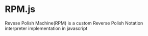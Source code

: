 # RPM.js
Revese Polish Machine(RPM) is a custom Reverse Polish Notation interpreter implementation in javascript
